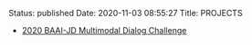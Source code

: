 Status: published
Date: 2020-11-03 08:55:27
Title: PROJECTS


- [2020 BAAI-JD Multimodal Dialog Challenge](http://www.jerrylsu.net/articles/2020/nlp-JDMDC2020.html)

